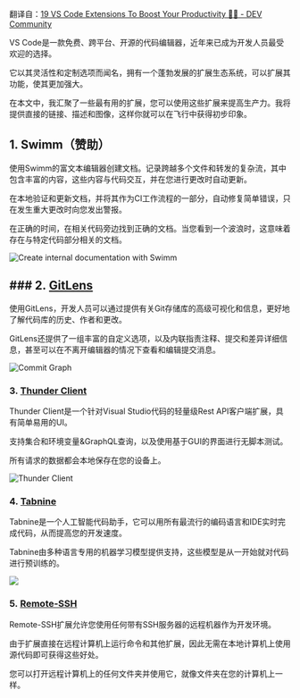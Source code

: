 翻译自：[19 VS Code Extensions To Boost Your Productivity 🚀🔥 - DEV Community](https://dev.to/madza/19-vs-code-extensions-to-boost-your-productivity-4npo)

VS Code是一款免费、跨平台、开源的代码编辑器，近年来已成为开发人员最受欢迎的选择。

它以其灵活性和定制选项而闻名，拥有一个蓬勃发展的扩展生态系统，可以扩展其功能，使其更加强大。

在本文中，我汇聚了一些最有用的扩展，您可以使用这些扩展来提高生产力。我将提供直接的链接、描述和图像，这样你就可以在飞行中获得初步印象。

## 1. Swimm（赞助）

使用Swimm的富文本编辑器创建文档。记录跨越多个文件和转发的复杂流，其中包含丰富的内容，这些内容与代码交互，并在您进行更改时自动更新。

在本地验证和更新文档，并将其作为CI工作流程的一部分，自动修复简单错误，只在发生重大更改时向您发出警报。

在正确的时间，在相关代码旁边找到正确的文档。当您看到一个波浪时，这意味着存在与特定代码部分相关的文档。

![Create internal documentation with Swimm](https://res.cloudinary.com/practicaldev/image/fetch/s--nCCk9S80--/c_limit%2Cf_auto%2Cfl_progressive%2Cq_auto%2Cw_800/https://storage.googleapis.com/swimmio-ide/assets/doc%2520creation.png)



## ### 2. [GitLens](https://marketplace.visualstudio.com/items?itemName=eamodio.gitlens)

使用GitLens，开发人员可以通过提供有关Git存储库的高级可视化和信息，更好地了解代码库的历史、作者和更改。

GitLens还提供了一组丰富的自定义选项，以及内联指责注释、提交和差异详细信息，甚至可以在不离开编辑器的情况下查看和编辑提交消息。



![Commit Graph](https://res.cloudinary.com/practicaldev/image/fetch/s--38CdGFc1--/c_limit%2Cf_auto%2Cfl_progressive%2Cq_auto%2Cw_800/https://raw.githubusercontent.com/gitkraken/vscode-gitlens/main/images/docs/commit-graph-illustrated.png)



### 3. [Thunder Client](https://marketplace.visualstudio.com/items?itemName=rangav.vscode-thunder-client)



Thunder Client是一个针对Visual Studio代码的轻量级Rest API客户端扩展，具有简单易用的UI。

支持集合和环境变量&GraphQL查询，以及使用基于GUI的界面进行无脚本测试。

所有请求的数据都会本地保存在您的设备上。



![Thunder Client](https://res.cloudinary.com/practicaldev/image/fetch/s--SQ8W1TDH--/c_limit%2Cf_auto%2Cfl_progressive%2Cq_auto%2Cw_800/https://github.com/rangav/thunder-client-support/blob/master/images/thunder-client-v2.png%3Fraw%3Dtrue)





### 4. [Tabnine](https://marketplace.visualstudio.com/items?itemName=TabNine.tabnine-vscode)



Tabnine是一个人工智能代码助手，它可以用所有最流行的编码语言和IDE实时完成代码，从而提高您的开发速度。

Tabnine由多种语言专用的机器学习模型提供支持，这些模型是从一开始就对代码进行预训练的。



![](https://res.cloudinary.com/practicaldev/image/fetch/s--3YP6Svcd--/c_limit%2Cf_auto%2Cfl_progressive%2Cq_66%2Cw_800/https://cdn.hashnode.com/res/hashnode/image/upload/v1683725176305/71c6f916-5dd6-475a-ac87-066bc301d3e3.gif)



### 5. [Remote-SSH](https://marketplace.visualstudio.com/items?itemName=ms-vscode-remote.remote-ssh)



Remote-SSH扩展允许您使用任何带有SSH服务器的远程机器作为开发环境。

由于扩展直接在远程计算机上运行命令和其他扩展，因此无需在本地计算机上使用源代码即可获得这些好处。

您可以打开远程计算机上的任何文件夹并使用它，就像文件夹在您的计算机上一样。
